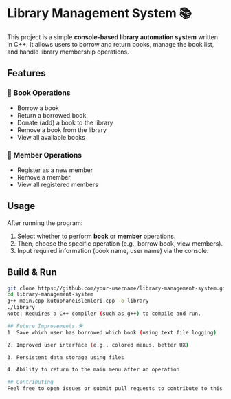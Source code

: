 # Library Management System 📚

This project is a simple **console-based library automation system** written in C++. It allows users to borrow and return books, manage the book list, and handle library membership operations.

## Features

### 📖 Book Operations
- Borrow a book
- Return a borrowed book
- Donate (add) a book to the library
- Remove a book from the library
- View all available books

### 👤 Member Operations
- Register as a new member
- Remove a member
- View all registered members

## Usage

After running the program:
1. Select whether to perform **book** or **member** operations.
2. Then, choose the specific operation (e.g., borrow book, view members).
3. Input required information (book name, user name) via the console.

## Build & Run

```bash
git clone https://github.com/your-username/library-management-system.git
cd library-management-system
g++ main.cpp kutuphaneIslemleri.cpp -o library
./library
Note: Requires a C++ compiler (such as g++) to compile and run.

## Future Improvements 🛠️
1. Save which user has borrowed which book (using text file logging)

2. Improved user interface (e.g., colored menus, better UX)

3. Persistent data storage using files

4. Ability to return to the main menu after an operation

## Contributing
Feel free to open issues or submit pull requests to contribute to this project.
